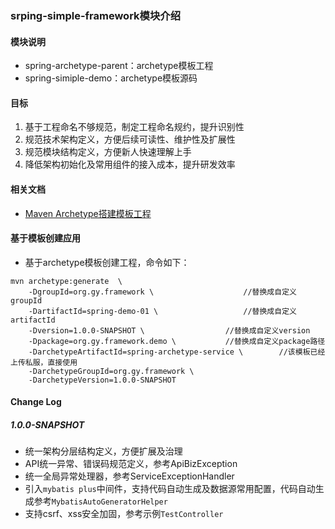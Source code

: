### srping-simple-framework模块介绍

#### 模块说明
- spring-archetype-parent：archetype模板工程
- spring-simiple-demo：archetype模板源码

#### 目标
1. 基于工程命名不够规范，制定工程命名规约，提升识别性
2. 规范技术架构定义，方便后续可读性、维护性及扩展性
3. 规范模块结构定义，方便新人快速理解上手
4. 降低架构初始化及常用组件的接入成本，提升研发效率

#### 相关文档
- [Maven Archetype搭建模板工程](https://note.xcloudapi.com/2021/11/22/Maven-Archetype%E6%90%AD%E5%BB%BA%E6%A8%A1%E6%9D%BF%E5%B7%A5%E7%A8%8B/)

#### 基于模板创建应用
- 基于archetype模板创建工程，命令如下：

``` 
mvn archetype:generate  \
    -DgroupId=org.gy.framework \					//替换成自定义groupId
    -DartifactId=spring-demo-01 \					//替换成自定义artifactId
    -Dversion=1.0.0-SNAPSHOT \					//替换成自定义version				
    -Dpackage=org.gy.framework.demo \			//替换成自定义package路径
    -DarchetypeArtifactId=spring-archetype-service \		//该模板已经上传私服，直接使用
    -DarchetypeGroupId=org.gy.framework \
    -DarchetypeVersion=1.0.0-SNAPSHOT
``` 

#### Change Log
##### 1.0.0-SNAPSHOT
- 统一架构分层结构定义，方便扩展及治理
- API统一异常、错误码规范定义，参考ApiBizException
- 统一全局异常处理器，参考ServiceExceptionHandler
- 引入`mybatis plus`中间件，支持代码自动生成及数据源常用配置，代码自动生成参考`MybatisAutoGeneratorHelper`
- 支持csrf、xss安全加固，参考示例`TestController`